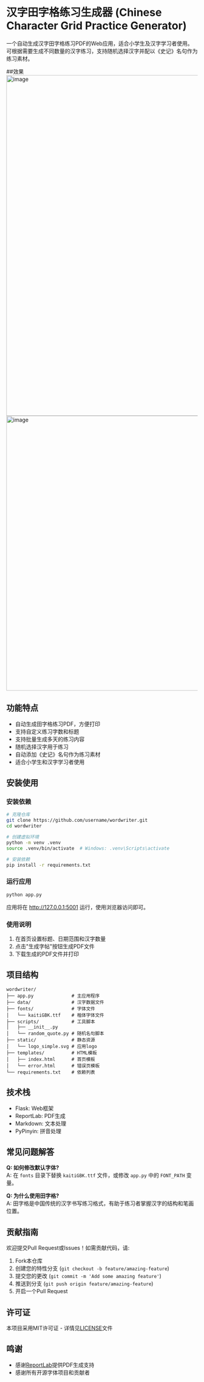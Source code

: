 # 汉字田字格练习生成器 (Chinese Character Grid Practice Generator)

一个自动生成汉字田字格练习PDF的Web应用，适合小学生及汉字学习者使用。可根据需要生成不同数量的汉字练习，支持随机选择汉字并配以《史记》名句作为练习素材。

##效果
<img width="695" height="896" alt="image" src="https://github.com/user-attachments/assets/dfcdcfc0-d8a5-45c2-85cd-cb79cc9b3aba" />
<img width="691" height="723" alt="image" src="https://github.com/user-attachments/assets/554bd290-0b05-4153-8e31-2e2389fb3393" />


## 功能特点

- 自动生成田字格练习PDF，方便打印
- 支持自定义练习字数和标题
- 支持批量生成多天的练习内容
- 随机选择汉字用于练习
- 自动添加《史记》名句作为练习素材
- 适合小学生和汉字学习者使用

## 安装使用

### 安装依赖

```bash
# 克隆仓库
git clone https://github.com/username/wordwriter.git
cd wordwriter

# 创建虚拟环境
python -m venv .venv
source .venv/bin/activate  # Windows: .venv\Scripts\activate

# 安装依赖
pip install -r requirements.txt
```

### 运行应用

```bash
python app.py
```

应用将在 http://127.0.0.1:5001 运行，使用浏览器访问即可。

### 使用说明

1. 在首页设置标题、日期范围和汉字数量
2. 点击"生成字帖"按钮生成PDF文件
3. 下载生成的PDF文件并打印

## 项目结构

```
wordwriter/
├── app.py              # 主应用程序
├── data/               # 汉字数据文件
├── fonts/              # 字体文件
│   └── kaitiGBK.ttf    # 楷体字体文件
├── scripts/            # 工具脚本
│   ├── __init__.py
│   └── random_quote.py # 随机名句脚本
├── static/             # 静态资源
│   └── logo_simple.svg # 应用logo
├── templates/          # HTML模板
│   ├── index.html      # 首页模板
│   └── error.html      # 错误页模板
└── requirements.txt    # 依赖列表
```

## 技术栈

- Flask: Web框架
- ReportLab: PDF生成
- Markdown: 文本处理
- PyPinyin: 拼音处理

## 常见问题解答

**Q: 如何修改默认字体?**  
A: 在 `fonts` 目录下替换 `kaitiGBK.ttf` 文件，或修改 `app.py` 中的 `FONT_PATH` 变量。

**Q: 为什么使用田字格?**  
A: 田字格是中国传统的汉字书写练习格式，有助于练习者掌握汉字的结构和笔画位置。

## 贡献指南

欢迎提交Pull Request或Issues！如需贡献代码，请:

1. Fork本仓库
2. 创建您的特性分支 (`git checkout -b feature/amazing-feature`)
3. 提交您的更改 (`git commit -m 'Add some amazing feature'`)
4. 推送到分支 (`git push origin feature/amazing-feature`)
5. 开启一个Pull Request

## 许可证

本项目采用MIT许可证 - 详情见[LICENSE](LICENSE)文件

## 鸣谢

- 感谢[ReportLab](https://www.reportlab.com/)提供PDF生成支持
- 感谢所有开源字体项目和贡献者
